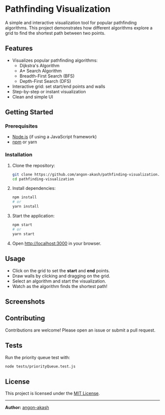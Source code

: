 # Pathfinding Visualization

A simple and interactive visualization tool for popular pathfinding algorithms. This project demonstrates how different algorithms explore a grid to find the shortest path between two points.

## Features

- Visualizes popular pathfinding algorithms:
  - Dijkstra's Algorithm
  - A* Search Algorithm
  - Breadth-First Search (BFS)
  - Depth-First Search (DFS)
- Interactive grid: set start/end points and walls
- Step-by-step or instant visualization
- Clean and simple UI

## Getting Started

### Prerequisites

- [Node.js](https://nodejs.org/) (if using a JavaScript framework)
- [npm](https://www.npmjs.com/) or yarn

### Installation

1. Clone the repository:
    ```sh
    git clone https://github.com/angon-akash/pathfinding-visualization.git
    cd pathfinding-visualization
    ```

2. Install dependencies:
    ```sh
    npm install
    # or
    yarn install
    ```

3. Start the application:
    ```sh
    npm start
    # or
    yarn start
    ```

4. Open [http://localhost:3000](http://localhost:3000) in your browser.

## Usage

- Click on the grid to set the **start** and **end** points.
- Draw walls by clicking and dragging on the grid.
- Select an algorithm and start the visualization.
- Watch as the algorithm finds the shortest path!

## Screenshots

<!-- Add screenshots here if available -->
<!-- ![Screenshot](screenshots/demo.png) -->

## Contributing

Contributions are welcome! Please open an issue or submit a pull request.


## Tests

Run the priority queue test with:

```sh
node tests/priorityQueue.test.js
```

## License

This project is licensed under the [MIT License](LICENSE).

---

**Author:** [angon-akash](https://github.com/angon-akash)
